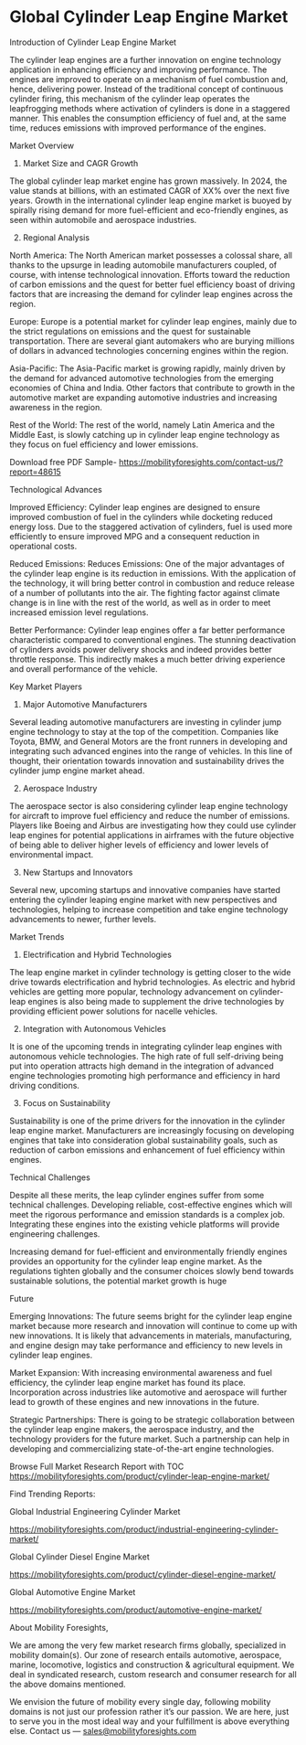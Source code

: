 # Global Cylinder Leap Engine Market
Introduction of Cylinder Leap Engine Market

The cylinder leap engines are a further innovation on engine technology application in enhancing efficiency and improving performance. The engines are improved to operate on a mechanism of fuel combustion and, hence, delivering power. Instead of the traditional concept of continuous cylinder firing, this mechanism of the cylinder leap operates the leapfrogging methods where activation of cylinders is done in a staggered manner. This enables the consumption efficiency of fuel and, at the same time, reduces emissions with improved performance of the engines.

Market Overview

1. Market Size and CAGR Growth

The global cylinder leap market engine has grown massively. In 2024, the value stands at billions, with an estimated CAGR of XX% over the next five years. Growth in the international cylinder leap engine market is buoyed by spirally rising demand for more fuel-efficient and eco-friendly engines, as seen within automobile and aerospace industries.

2. Regional Analysis

North America: The North American market possesses a colossal share, all thanks to the upsurge in leading automobile manufacturers coupled, of course, with intense technological innovation. Efforts toward the reduction of carbon emissions and the quest for better fuel efficiency boast of driving factors that are increasing the demand for cylinder leap engines across the region.

Europe: Europe is a potential market for cylinder leap engines, mainly due to the strict regulations on emissions and the quest for sustainable transportation. There are several giant automakers who are burying millions of dollars in advanced technologies concerning engines within the region.

Asia-Pacific: The Asia-Pacific market is growing rapidly, mainly driven by the demand for advanced automotive technologies from the emerging economies of China and India. Other factors that contribute to growth in the automotive market are expanding automotive industries and increasing awareness in the region.

Rest of the World: The rest of the world, namely Latin America and the Middle East, is slowly catching up in cylinder leap engine technology as they focus on fuel efficiency and lower emissions.

Download free PDF Sample- https://mobilityforesights.com/contact-us/?report=48615

Technological Advances

Improved Efficiency: Cylinder leap engines are designed to ensure improved combustion of fuel in the cylinders while docketing reduced energy loss. Due to the staggered activation of cylinders, fuel is used more efficiently to ensure improved MPG and a consequent reduction in operational costs.

Reduced Emissions: Reduces Emissions: One of the major advantages of the cylinder leap engine is its reduction in emissions. With the application of the technology, it will bring better control in combustion and reduce release of a number of pollutants into the air. The fighting factor against climate change is in line with the rest of the world, as well as in order to meet increased emission level regulations.

Better Performance: Cylinder leap engines offer a far better performance characteristic compared to conventional engines. The stunning deactivation of cylinders avoids power delivery shocks and indeed provides better throttle response. This indirectly makes a much better driving experience and overall performance of the vehicle.

Key Market Players

1. Major Automotive Manufacturers
   
Several leading automotive manufacturers are investing in cylinder jump engine technology to stay at the top of the competition. Companies like Toyota, BMW, and General Motors are the front runners in developing and integrating such advanced engines into the range of vehicles. In this line of thought, their orientation towards innovation and sustainability drives the cylinder jump engine market ahead.

2. Aerospace Industry

The aerospace sector is also considering cylinder leap engine technology for aircraft to improve fuel efficiency and reduce the number of emissions. Players like Boeing and Airbus are investigating how they could use cylinder leap engines for potential applications in airframes with the future objective of being able to deliver higher levels of efficiency and lower levels of environmental impact.

3. New Startups and Innovators

Several new, upcoming startups and innovative companies have started entering the cylinder leaping engine market with new perspectives and technologies, helping to increase competition and take engine technology advancements to newer, further levels.

Market Trends

1. Electrification and Hybrid Technologies

The leap engine market in cylinder technology is getting closer to the wide drive towards electrification and hybrid technologies. As electric and hybrid vehicles are getting more popular, technology advancement on cylinder-leap engines is also being made to supplement the drive technologies by providing efficient power solutions for nacelle vehicles.

2. Integration with Autonomous Vehicles

It is one of the upcoming trends in integrating cylinder leap engines with autonomous vehicle technologies. The high rate of full self-driving being put into operation attracts high demand in the integration of advanced engine technologies promoting high performance and efficiency in hard driving conditions.

3. Focus on Sustainability

Sustainability is one of the prime drivers for the innovation in the cylinder leap engine market. Manufacturers are increasingly focusing on developing engines that take into consideration global sustainability goals, such as reduction of carbon emissions and enhancement of fuel efficiency within engines.

Technical Challenges

Despite all these merits, the leap cylinder engines suffer from some technical challenges. Developing reliable, cost-effective engines which will meet the rigorous performance and emission standards is a complex job. Integrating these engines into the existing vehicle platforms will provide engineering challenges.

Increasing demand for fuel-efficient and environmentally friendly engines provides an opportunity for the cylinder leap engine market. As the regulations tighten globally and the consumer choices slowly bend towards sustainable solutions, the potential market growth is huge

Future

Emerging Innovations: The future seems bright for the cylinder leap engine market because more research and innovation will continue to come up with new innovations. It is likely that advancements in materials, manufacturing, and engine design may take performance and efficiency to new levels in cylinder leap engines.

Market Expansion: With increasing environmental awareness and fuel efficiency, the cylinder leap engine market has found its place. Incorporation across industries like automotive and aerospace will further lead to growth of these engines and new innovations in the future.

Strategic Partnerships: There is going to be strategic collaboration between the cylinder leap engine makers, the aerospace industry, and the technology providers for the future market. Such a partnership can help in developing and commercializing state-of-the-art engine technologies.

Browse Full Market Research Report with TOC https://mobilityforesights.com/product/cylinder-leap-engine-market/

Find Trending Reports:

Global Industrial Engineering Cylinder Market

https://mobilityforesights.com/product/industrial-engineering-cylinder-market/

Global Cylinder Diesel Engine Market

https://mobilityforesights.com/product/cylinder-diesel-engine-market/

Global Automotive Engine Market

https://mobilityforesights.com/product/automotive-engine-market/

About Mobility Foresights,

We are among the very few market research firms globally, specialized in mobility domain(s). Our zone of research entails automotive, aerospace, marine, locomotive, logistics and construction & agricultural equipment. We deal in syndicated research, custom research and consumer research for all the above domains mentioned.

We envision the future of mobility every single day, following mobility domains is not just our profession rather it’s our passion. We are here, just to serve you in the most ideal way and your fulfillment is above everything else. Contact us — sales@mobilityforesights.com
